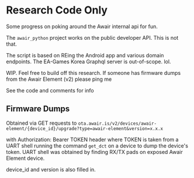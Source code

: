 # Research Code Only
Some progress on poking around the Awair internal api for fun.

The `awair_python` project works on the public developer API. This is not that. 

The script is based on REing the Android app and various domain endpoints. The EA-Games Korea Graphql server is out-of-scope. lol.

WIP. Feel free to build off this research. If someone has firmware dumps from the Awair Element (v2) please ping me

See the code and comments for info

## Firmware Dumps
Obtained via GET requests to 
`ota.awair.is/v2/devices/awair-element/{device_id}/upgrade?type=awair-element&version=x.x.x`

with Authorization: Bearer TOKEN header where TOKEN is taken from a UART shell running the command `get_dct` on a device to dump the device's token. UART shell was obtained by finding RX/TX pads on exposed Awair Element device.

device_id and version is also filled in.
